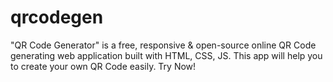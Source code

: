 # qrcodegen
"QR Code Generator" is a free, responsive &amp; open-source online QR Code generating web application built with HTML, CSS, JS. This app will help you to create your own QR Code easily. Try Now!
